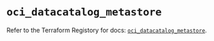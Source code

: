 # `oci_datacatalog_metastore`

Refer to the Terraform Registory for docs: [`oci_datacatalog_metastore`](https://registry.terraform.io/providers/oracle/oci/6.18.0/docs/resources/datacatalog_metastore).
